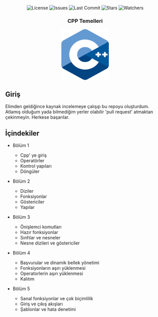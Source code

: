 <div align="center">
    
![License](https://img.shields.io/github/license/AvrasyaBilgisayarProgramciligi/cpp-temelleri)
![Issues](https://img.shields.io/github/issues/AvrasyaBilgisayarProgramciligi/cpp-temelleri)
![Last Commit](https://img.shields.io/github/last-commit/AvrasyaBilgisayarProgramciligi/cpp-temelleri)
![Stars](https://img.shields.io/github/stars/AvrasyaBilgisayarProgramciligi/cpp-temelleri)
![Watchers](https://img.shields.io/github/watchers/AvrasyaBilgisayarProgramciligi/cpp-temelleri)

</div>

<h3 align="center">CPP Temelleri</h3>
<p align="center">
    <img src="gorsel-kaynaklar/cpp_logo.png" alt="Standard C++" width=150 height=160>
</p>

## Giriş

Elimden geldiğince kaynak incelemeye çalışıp bu repoyu oluşturdum. Atlamış olduğum yada bilmediğim yerler olabilir 'pull request' atmaktan çekinmeyin. Herkese başarılar. 

## İçindekiler

- Bölüm 1
    - Cpp' ye giriş
    - Operatörler
    - Kontrol yapıları
    - Döngüler

- Bölüm 2
    - Diziler
    - Fonksiyonlar
    - Göstericiler
    - Yapılar

- Bölüm 3
    - Önişlemci komutları
    - Hazır fonksiyonlar
    - Sınfılar ve nesneler
    - Nesne dizileri ve göstericiler

- Bölüm 4
    - Başvurular ve dinamik bellek yönetimi
    - Fonksiyonların aşırı yüklenmesi
    - Operatorlerin aşırı yüklenmesi
    - Kalıtım

- Bölüm 5
    - Sanal fonksiyonlar ve çok biçimlilik
    - Giriş ve çıkış akışları
    - Şablonlar ve hata denetimi

